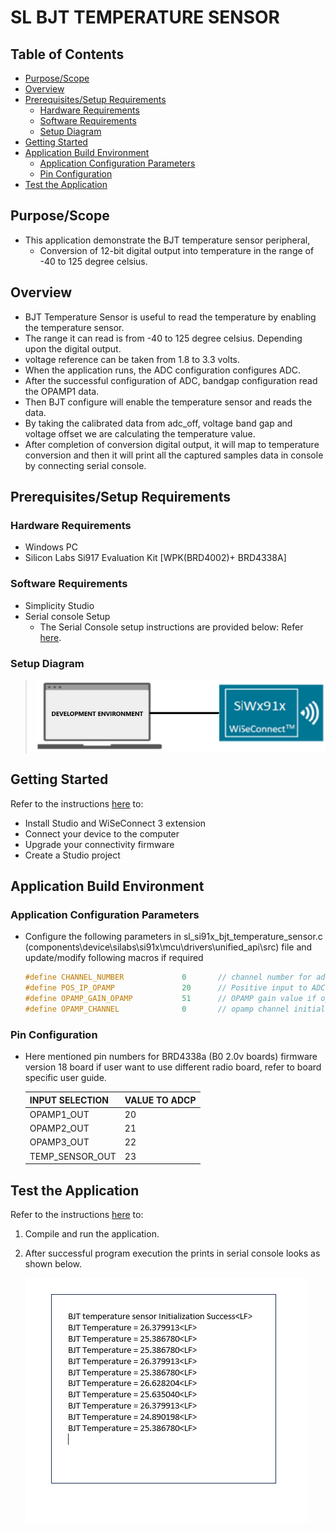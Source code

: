 # SL BJT TEMPERATURE SENSOR

## Table of Contents

- [Purpose/Scope](#purposescope)
- [Overview](#overview)
- [Prerequisites/Setup Requirements](#prerequisitessetup-requirements)
  - [Hardware Requirements](#hardware-requirements)
  - [Software Requirements](#software-requirements)
  - [Setup Diagram](#setup-diagram)
- [Getting Started](#getting-started)
- [Application Build Environment](#application-build-environment)
  - [Application Configuration Parameters](#application-configuration-parameters)
  - [Pin Configuration](#pin-configuration)
- [Test the Application](#test-the-application)

## Purpose/Scope

- This application demonstrate the BJT temperature sensor peripheral,
  - Conversion of 12-bit digital output into temperature in the range of -40 to 125 degree celsius.

## Overview

- BJT Temperature Sensor is useful to read the temperature by enabling the temperature sensor.
- The range it can read is from -40 to 125 degree celsius. Depending upon the digital output.
- voltage reference can be taken from 1.8 to 3.3 volts.
- When the application runs, the ADC configuration configures ADC.
- After the successful configuration of ADC, bandgap configuration read the OPAMP1 data.  
- Then BJT configure will enable the temperature sensor and reads the data. 
- By taking the calibrated data from adc_off, voltage band gap and voltage offset we are calculating the temperature value.
- After completion of conversion digital output, it will map to temperature conversion and then it will print all the captured samples data in console by connecting serial console.

## Prerequisites/Setup Requirements

### Hardware Requirements

- Windows PC
- Silicon Labs Si917 Evaluation Kit [WPK(BRD4002)+ BRD4338A]

### Software Requirements

- Simplicity Studio
- Serial console Setup
  - The Serial Console setup instructions are provided below:
Refer [here](https://docs.silabs.com/wiseconnect/latest/wiseconnect-getting-started/getting-started-with-soc-mode#perform-console-output-and-input-for-brd4338-a).

### Setup Diagram

> ![Figure: Introduction](resources/readme/setupdiagram.png)

## Getting Started

Refer to the instructions [here](https://docs.silabs.com/wiseconnect/latest/wiseconnect-getting-started/) to:

- Install Studio and WiSeConnect 3 extension
- Connect your device to the computer
- Upgrade your connectivity firmware
- Create a Studio project

## Application Build Environment

### Application Configuration Parameters

- Configure the following parameters in sl_si91x_bjt_temperature_sensor.c (components\device\silabs\si91x\mcu\drivers\unified_api\src) file and update/modify following macros if required

  ```c
  #define CHANNEL_NUMBER             0       // channel number for adc
  #define POS_IP_OPAMP               20      // Positive input to ADC using OPAMP
  #define OPAMP_GAIN_OPAMP           51      // OPAMP gain value if opamp output is one of input to ADC
  #define OPAMP_CHANNEL              0       // opamp channel initializing with 0
  ```

### Pin Configuration

- Here mentioned pin numbers for BRD4338a (B0 2.0v boards) firmware version 18 board if user want to use different radio board, refer to board specific user guide.

  | INPUT SELECTION       | VALUE TO ADCP |
  | --------------        | ------------  |
  | OPAMP1_OUT            |         20    |     
  | OPAMP2_OUT            |         21    |
  | OPAMP3_OUT            |         22    |
  | TEMP_SENSOR_OUT       |         23    |

## Test the Application

Refer to the instructions [here](https://docs.silabs.com/wiseconnect/latest/wiseconnect-getting-started/) to:

1. Compile and run the application.
2. After successful program execution the prints in serial console looks as shown below.

    ![Figure: Introduction](resources/readme/output.png)


